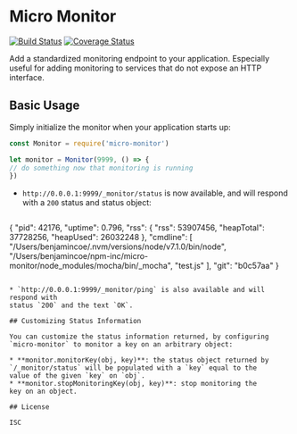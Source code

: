 # Micro Monitor

[![Build Status](https://img.shields.io/travis/npm/micro-monitor/master.svg)](https://travis-ci.org/npm/micro-monitor)
[![Coverage Status](https://coveralls.io/repos/npm/micro-monitor/badge.svg?branch=master)](https://coveralls.io/r/npm/micro-monitor?branch=master)

Add a standardized monitoring endpoint to your application. Especially
useful for adding monitoring to services that do not expose an
HTTP interface.

## Basic Usage

Simply initialize the monitor when your application starts up:

```js
const Monitor = require('micro-monitor')

let monitor = Monitor(9999, () => {
// do something now that monitoring is running
})
```

* `http://0.0.0.1:9999/_monitor/status` is now available, and will
  respond with a `200` status and status object:

  ```json
{
  "pid": 42176,
  "uptime": 0.796,
  "rss": {
    "rss": 53907456,
    "heapTotal": 37728256,
    "heapUsed": 26032248
  },
  "cmdline": [
    "/Users/benjamincoe/.nvm/versions/node/v7.1.0/bin/node",
    "/Users/benjamincoe/npm-inc/micro-monitor/node_modules/mocha/bin/_mocha",
    "test.js"
  ],
  "git": "b0c57aa"
}
  ```

* `http://0.0.0.1:9999/_monitor/ping` is also available and will respond with
  status `200` and the text `OK`.

## Customizing Status Information

You can customize the status information returned, by configuring
`micro-monitor` to monitor a key on an arbitrary object:

* **monitor.monitorKey(obj, key)**: the status object returned by
  `/_monitor/status` will be populated with a `key` equal to the
  value of the given `key` on `obj`.
* **monitor.stopMonitoringKey(obj, key)**: stop monitoring the
  key on an object.

## License

ISC
